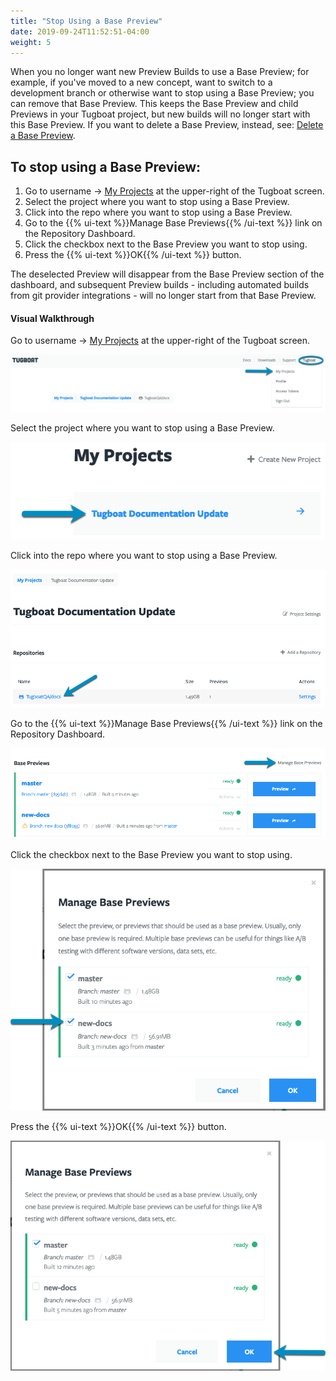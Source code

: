 ```yaml
---
title: "Stop Using a Base Preview"
date: 2019-09-24T11:52:51-04:00
weight: 5
---
```


When you no longer want new Preview Builds to use a Base Preview; for example,
if you've moved to a new concept, want to switch to a development branch or
otherwise want to stop using a Base Preview; you can remove that Base Preview.
This keeps the Base Preview and child Previews in your Tugboat project, but new
builds will no longer start with this Base Preview. If you want to delete a Base
Preview, instead, see: [Delete a Base Preview](../delete-base-preview/).

## To stop using a Base Preview:

1. Go to username -> [My Projects](https://dashboard.tugboat.qa/projects) at the
   upper-right of the Tugboat screen.
2. Select the project where you want to stop using a Base Preview.
3. Click into the repo where you want to stop using a Base Preview.
4. Go to the {{% ui-text %}}Manage Base Previews{{% /ui-text %}} link on the
   Repository Dashboard.
5. Click the checkbox next to the Base Preview you want to stop using.
6. Press the {{% ui-text %}}OK{{% /ui-text %}} button.

The deselected Preview will disappear from the Base Preview section of the
dashboard, and subsequent Preview builds - including automated builds from git
provider integrations - will no longer start from that Base Preview.

#### Visual Walkthrough

Go to username -> [My Projects](https://dashboard.tugboat.qa/projects) at the
upper-right of the Tugboat screen.

![Go to username -> My Projects](/_images/go-to-user-my-projects.png)

Select the project where you want to stop using a Base Preview.

![Select the project](/_images/select-a-project.png)

Click into the repo where you want to stop using a Base Preview.

![Click into Tugboat repository](/_images/click-into-tugboat-repository.png)

Go to the {{% ui-text %}}Manage Base Previews{{% /ui-text %}} link on the
Repository Dashboard.

![Go to Manage Base Previews](/_images/stop-using-base-preview-manage-base-previews.png)

Click the checkbox next to the Base Preview you want to stop using.

![Click checkbox to deselect a Base Preview](/_images/stop-using-base-preview-click-checkbox.png)

Press the {{% ui-text %}}OK{{% /ui-text %}} button.

![Press OK](/_images/stop-using-base-preview-press-ok.png)
